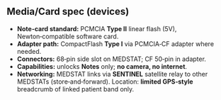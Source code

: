 ## Media/Card spec (devices)
- **Note-card standard:** PCMCIA **Type II** linear flash (5V), Newton‑compatible software card.
- **Adapter path:** CompactFlash **Type I** via PCMCIA‑CF adapter where needed.
- **Connectors:** 68‑pin side slot on MEDSTAT; CF 50‑pin in adapter.
- **Capabilities:** unlocks **Notes** only; **no camera, no internet**.
- **Networking:** MEDSTAT links via **SENTINEL** satellite relay to other MEDSTATs (store‑and‑forward). Location: **limited GPS‑style** breadcrumb of linked patient band only.
